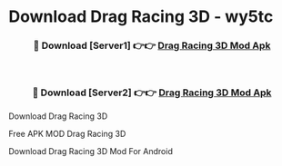 # Download Drag Racing 3D - wy5tc



<div align="center">
<h3>🔴 Download [Server1] 👉👉 <a href="https://momento.my/?title=Drag_Racing_3D">Drag Racing 3D Mod Apk</a></h3><br>

<h3>🔴 Download [Server2] 👉👉 <a href="https://momento.my/?title=Drag_Racing_3D">Drag Racing 3D Mod Apk</a></h3>
</div>



Download Drag Racing 3D 

Free APK MOD Drag Racing 3D 

Download Drag Racing 3D Mod For Android
